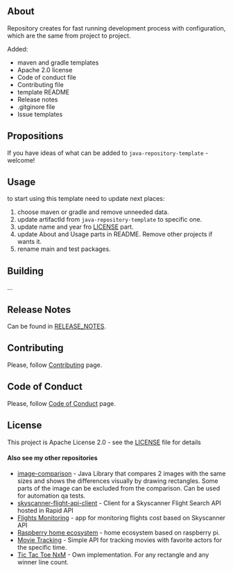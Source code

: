 ## About
Repository creates for fast running development process with configuration, which are the same from project to project.

Added:
*   maven and gradle templates
*   Apache 2.0 license
*   Code of conduct file
*   Contributing file
*   template README
*   Release notes
*   .gitginore file
*   Issue templates

## Propositions
If you have ideas of what can be added to `java-repository-template` - welcome!

## Usage
to start using this template need to update next places:
1. choose maven or gradle and remove unneeded data.
2. update artifactId from `java-repository-template` to specific one.
3. update name and year fro [LICENSE](LICENSE) part.
4. update About and Usage parts in README. Remove other projects if wants it.
5. rename main and test packages.

## Building
...

## Release Notes
Can be found in [RELEASE_NOTES](RELEASE_NOTES.md).

## Contributing
Please, follow [Contributing](CONTRIBUTING.md) page.

## Code of Conduct
Please, follow [Code of Conduct](CODE_OF_CONDUCT.md) page.

## License
This project is Apache License 2.0 - see the [LICENSE](LICENSE) file for details

#### Also see my other repositories
*   [image-comparison](https://github.com/romankh3/image-comparison) - Java Library that compares 2 images with the same sizes and shows the differences visually by drawing rectangles. Some parts of the image can be excluded from the comparison. Can be used for automation qa tests.
*   [skyscanner-flight-api-client](https://github.com/romankh3/skyscanner-flight-api-client) - Client for a Skyscanner Flight Search API hosted in Rapid API
*   [Flights Monitoring](https://github.com/romankh3/flights-monitoring) - app for monitoring flights cost based on Skyscanner API
*   [Raspberry home ecosystem](https://github.com/romankh3/raspberrypi-home-ecosystem) - home ecosystem based on raspberry pi.
*   [Movie Tracking](https://github.com/romankh3/movietracking) - Simple API for tracking movies with favorite actors for the specific time.
*   [Tic Tac Toe NxM](https://github.com/romankh3/tictactoe) - Own implementation. For any rectangle and any winner line count. 
